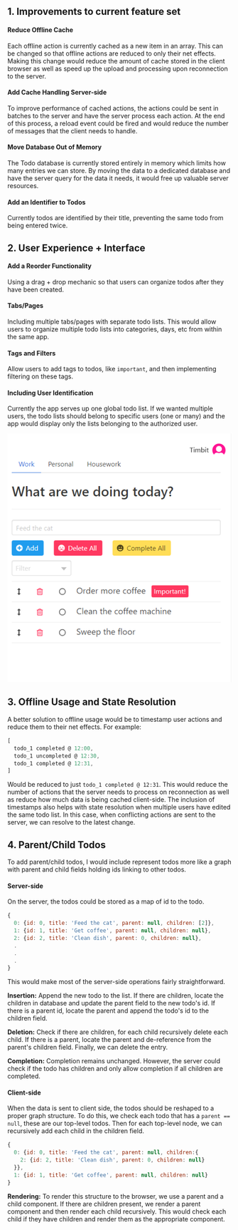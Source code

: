 ## 1. Improvements to current feature set

#### Reduce Offline Cache
Each offline action is currently cached as a new item in an array. This can be changed so that offline actions are reduced to only their net effects. Making this change would reduce the amount of cache stored in the client browser as well as speed up the upload and processing upon reconnection to the server.

#### Add Cache Handling Server-side
To improve performance of cached actions, the actions could be sent in batches to the server and have the server process each action. At the end of this process, a reload event could be fired and would reduce the number of messages that the client needs to handle.

#### Move Database Out of Memory
The Todo database is currently stored entirely in memory which limits how many entries we can store. By moving the data to a dedicated database and have the server query for the data it needs, it would free up valuable server resources.

#### Add an Identifier to Todos
Currently todos are identified by their title, preventing the same todo from being entered twice.


## 2. User Experience + Interface

#### Add a Reorder Functionality
Using a drag + drop mechanic so that users can organize todos after they have been created.

#### Tabs/Pages
Including multiple tabs/pages with separate todo lists. This would allow users to organize multiple todo lists into categories, days, etc from within the same app.

#### Tags and Filters
Allow users to add tags to todos, like `important`, and then implementing filtering on these tags.

#### Including User Identification
Currently the app serves up one global todo list. If we wanted multiple users, the todo lists should belong to specific users (one or many) and the app would display only the lists belonging to the authorized user.

![](ui.png)

## 3. Offline Usage and State Resolution
A better solution to offline usage would be to timestamp user actions and reduce them to their net effects. For example:

```js
[
  todo_1 completed @ 12:00,
  todo_1 uncompleted @ 12:30,
  todo_1 completed @ 12:31,
]
```

Would be reduced to just `todo_1 completed @ 12:31`. This would reduce the number of actions that the server needs to process on reconnection as well as reduce how much data is being cached client-side. The inclusion of timestamps also helps with state resolution when multiple users have edited the same todo list. In this case, when conflicting actions are sent to the server, we can resolve to the latest change.

## 4. Parent/Child Todos
To add parent/child todos, I would include represent todos more like a graph with parent and child fields holding ids linking to other todos.

#### Server-side
On the server, the todos could be stored as a map of id to the todo.

```js
{
  0: {id: 0, title: 'Feed the cat', parent: null, children: [2]},
  1: {id: 1, title: 'Get coffee', parent: null, children: null},
  2: {id: 2, title: 'Clean dish', parent: 0, children: null},
  .
  .
  .
}
```

This would make most of the server-side operations fairly straightforward.

**Insertion:**
Append the new todo to the list. If there are children, locate the children in database and update the parent field to the new todo's id. If there is a parent id, locate the parent and append the todo's id to the children field.

**Deletion:**
Check if there are children, for each child recursively delete each child. If there is a parent, locate the parent and de-reference from the parent's children field. Finally, we can delete the entry.

**Completion:**
Completion remains unchanged. However, the server could check if the todo has children and only allow completion if all children are completed.

#### Client-side
When the data is sent to client side, the todos should be reshaped to a proper graph structure. To do this, we check each todo that has a `parent == null`, these are our top-level todos. Then for each top-level node, we can recursively add each child in the children field.

```js
{
  0: {id: 0, title: 'Feed the cat', parent: null, children:{
    2: {id: 2, title: 'Clean dish', parent: 0, children: null}
  }},
  1: {id: 1, title: 'Get coffee', parent: null, children: null}
}
```

**Rendering:** To render this structure to the browser, we use a parent and a child component. If there are children present, we render a parent component and then render each child recursively. This would check each child if they have children and render them as the appropriate component.
